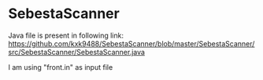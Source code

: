 SebestaScanner
==============

Java file is present in following link: 
https://github.com/kxk9488/SebestaScanner/blob/master/SebestaScanner/src/SebestaScanner/SebestaScanner.java

I am using "front.in" as input file
